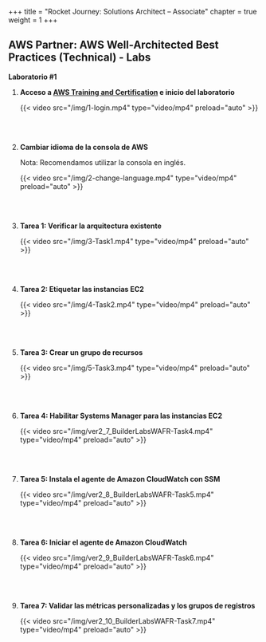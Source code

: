+++ 
title = "Rocket Journey: Solutions Architect – Associate" 
chapter = true 
weight = 1 
+++

## AWS Partner: AWS Well-Architected Best Practices (Technical) - Labs

**Laboratorio #1**

1. **Acceso a <a href="https://www.aws.training/" target="_blank">AWS Training and Certification</a> e inicio del laboratorio**


	{{< video src="/img/1-login.mp4" type="video/mp4" preload="auto" >}}

	<br></br>

1. **Cambiar idioma de la consola de AWS**

	Nota: Recomendamos utilizar la consola en inglés.

	{{< video src="/img/2-change-language.mp4" type="video/mp4" preload="auto" >}}

	<br></br>

1. **Tarea 1: Verificar la arquitectura existente**

	{{< video src="/img/3-Task1.mp4" type="video/mp4" preload="auto" >}}

	<br></br>

1. **Tarea 2: Etiquetar las instancias EC2**

	{{< video src="/img/4-Task2.mp4" type="video/mp4" preload="auto" >}}

	<br></br>

1. **Tarea 3: Crear un grupo de recursos**

	{{< video src="/img/5-Task3.mp4" type="video/mp4" preload="auto" >}}

	<br></br>

1. **Tarea 4: Habilitar Systems Manager para las instancias EC2**

	{{< video src="/img/ver2_7_BuilderLabsWAFR-Task4.mp4" type="video/mp4" preload="auto" >}}

	<br></br>

1. **Tarea 5: Instala el agente de Amazon CloudWatch con SSM**

	{{< video src="/img/ver2_8_BuilderLabsWAFR-Task5.mp4" type="video/mp4" preload="auto" >}}

	<br></br>

1. **Tarea 6: Iniciar el agente de Amazon CloudWatch**

	{{< video src="/img/ver2_9_BuilderLabsWAFR-Task6.mp4" type="video/mp4" preload="auto" >}}

	<br></br>

1. **Tarea 7: Validar las métricas personalizadas y los grupos de registros**

	{{< video src="/img/ver2_10_BuilderLabsWAFR-Task7.mp4" type="video/mp4" preload="auto" >}}